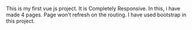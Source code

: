 This is my first vue js project. It is Completely Responsive.
In this, i have made 4 pages. Page won't refresh on the routing. 
I have used bootstrap in this project. 
